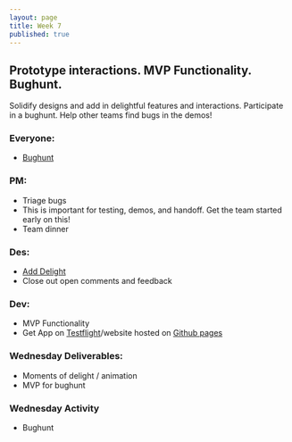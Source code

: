 ```yaml
---
layout: page
title: Week 7
published: true
---
```



## Prototype interactions. MVP Functionality. Bughunt.

Solidify designs and add in delightful features and interactions. Participate in a bughunt. Help other teams find bugs in the demos!


### Everyone:
*   [Bughunt](bughunt.md)


### PM:
*   Triage bugs
  * This is important for testing, demos, and handoff. Get the team started early on this!
*   Team dinner


### Des:
*   [Add Delight](add-delight.md)
*   Close out open comments and feedback


### Dev:
* MVP Functionality
* Get App on [Testflight](https://medium.com/@dmathewwws/steps-to-put-your-app-on-testflight-and-then-the-ios-app-store-10a7996411b1)/website hosted on [Github pages](https://pages.github.com/)


### Wednesday Deliverables:
  * Moments of delight / animation
  * MVP for bughunt


### Wednesday Activity
* Bughunt
